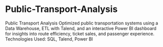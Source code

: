 # Public-Transport-Analysis
Public Transport Analysis Optimized public transportation systems using a Data Warehouse, ETL with Talend, and an interactive Power BI dashboard for insights into route efficiency, ticket sales, and passenger experience.  Technologies Used: SQL, Talend, Power BI
